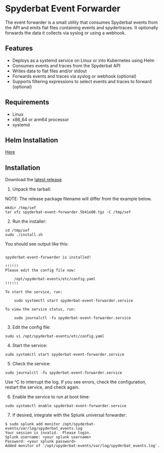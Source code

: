 # Spyderbat Event Forwarder

The event forwarder is a small utility that consumes Spyderbat events from the API and emits flat files containing events and spydertraces. It optionally forwards the data it collects via syslog or using a webhook.

## Features

- Deploys as a systemd service on Linux or into Kubernetes using Helm
- Consumes events and traces from the Spyderbat API
- Writes data to flat files and/or stdout
- Forwards events and traces via syslog or webhook (optional)
- Supports filtering expressions to select events and traces to forward (optional)

## Requirements

- Linux
- x86_64 or arm64 processor
- systemd

## Helm Installation
[Here](helm-chart/event-forwarder/README.md)

## Installation

Download the [latest release](https://github.com/spyderbat/event-forwarder/releases).

1. Unpack the tarball:

NOTE: The release package filename will differ from the example below.

```
mkdir /tmp/sef
tar xfz spyderbat-event-forwarder.5b41e00.tgz -C /tmp/sef
```

2. Run the installer:

```
cd /tmp/sef
sudo ./install.sh
```

You should see output like this:

```

spyderbat-event-forwarder is installed!

!!!!!!
Please edit the config file now:

    /opt/spyderbat-events/etc/config.yaml
!!!!!!

To start the service, run:

    sudo systemctl start spyderbat-event-forwarder.service

To view the service status, run:

    sudo journalctl -fu spyderbat-event-forwarder.service

```

3. Edit the config file:

`sudo vi /opt/spyderbat-events/etc/config.yaml`

4. Start the service:

`sudo systemctl start spyderbat-event-forwarder.service`

5. Check the service:

`sudo journalctl -fu spyderbat-event-forwarder.service`

Use ^C to interrupt the log. If you see errors, check the configuration, restart the service, and check again.

6. Enable the service to run at boot time:

`sudo systemctl enable spyderbat-event-forwarder.service`

7. If desired, integrate with the Splunk universal forwarder:

```
$ sudo splunk add monitor /opt/spyderbat-events/var/log/spyderbat_events.log
Your session is invalid.  Please login.
Splunk username: <your splunk username>
Password: <your splunk password>
Added monitor of '/opt/spyderbat-events/var/log/spyderbat_events.log'.
```
